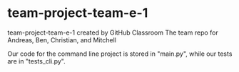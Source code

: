 # team-project-team-e-1
team-project-team-e-1 created by GitHub Classroom
The team repo for Andreas, Ben, Christian, and Mitchell


Our code for the command line project is stored in "main.py", while our tests are in "tests_cli.py".

